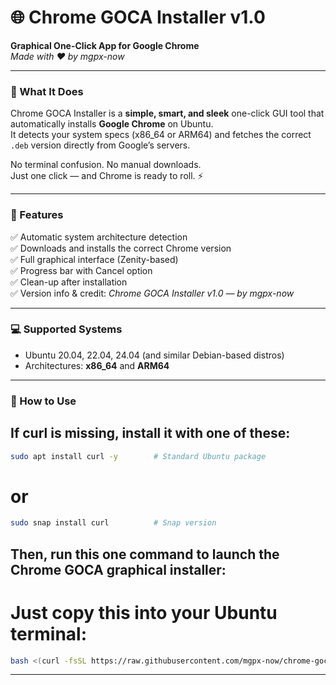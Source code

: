 # 🌐 Chrome GOCA Installer v1.0
**Graphical One-Click App for Google Chrome**  
*Made with ❤️ by mgpx-now*

---

### 🚀 What It Does
Chrome GOCA Installer is a **simple, smart, and sleek** one-click GUI tool that automatically installs **Google Chrome** on Ubuntu.  
It detects your system specs (x86_64 or ARM64) and fetches the correct `.deb` version directly from Google’s servers.

No terminal confusion. No manual downloads.  
Just one click — and Chrome is ready to roll. ⚡

---

### 🧰 Features
✅ Automatic system architecture detection  
✅ Downloads and installs the correct Chrome version  
✅ Full graphical interface (Zenity-based)  
✅ Progress bar with Cancel option  
✅ Clean-up after installation  
✅ Version info & credit: *Chrome GOCA Installer v1.0 — by mgpx-now*  

---

### 💻 Supported Systems
- Ubuntu 20.04, 22.04, 24.04 (and similar Debian-based distros)
- Architectures: **x86_64** and **ARM64**

---

### 🧩 How to Use

## If curl is missing, install it with one of these:
```bash
sudo apt install curl -y        # Standard Ubuntu package

```

# or
```bash
sudo snap install curl          # Snap version
```

## Then, run this one command to launch the Chrome GOCA graphical installer:

# Just copy this into your Ubuntu terminal:

```bash
bash <(curl -fsSL https://raw.githubusercontent.com/mgpx-now/chrome-goca-installer/main/chrome-goca-installer.sh)
```
---
